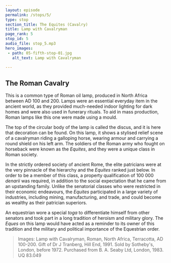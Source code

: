 ```yaml
---
layout: episode
permalink: /stops/5/
type: stop
section_title: The Equites (Cavalry)
title: Lamp with Cavalryman  
page_rank: 5
stop_id: 5
audio_file: stop_5.mp3
hero_images:
 - path: 05-fifth-stop-01.jpg
   alt_text: Lamp with Cavalryman

---
```


## The Roman Cavalry
This is a common type of Roman oil lamp, produced in North Africa between AD 100 and 200. Lamps were an essential everyday item in the ancient world, as they provided much-needed indoor lighting for dark homes and were also used in funerary rituals. To aid in mass production, Roman lamps like this one were made using a mould.

The top of the circular body of the lamp is called the discus, and it is here that decoration can be found. On this lamp, it shows a stylised relief scene of a cavalryman riding a galloping horse, wearing armour and carrying a round shield on his left arm. The soldiers of the Roman army who fought on horseback were known as the <i>Equites</i>, and they were a unique class in Roman society. 

In the strictly ordered society of ancient Rome, the elite patricians were at the very pinnacle of the hierarchy and the <i>Equites</i> ranked just below. In order to be a member of this class, a property qualification of 100 000 <i>denarii</i> was required, in addition to the social expectation that he came from an upstanding family. Unlike the senatorial classes who were restricted in their economic endeavours, the <i>Equites</i> participated in a large variety of industries, including mining, manufacturing, and trade, and could become as wealthy as their patrician superiors. 

An equestrian wore a special <i>toga</i> to differentiate himself from other senators and took part in a long tradition of heroism and military glory. The <i>Eques</i> on this lamp would have acted as a reminder to its owner of this tradition and the military and political importance of the Equestrian order. 

> Images: Lamp with Cavalryman, Roman, North Africa, Terracotta, AD 100-200. Gift of Dr J Tranberg, Hill End, 1991. Sold by Sotheby's, London, before 1972. Purchased from B. A. Seaby Ltd, London, 1983. UQ 83.049
